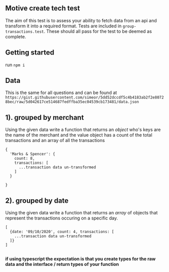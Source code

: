 ## Motive create tech test

The aim of this test is to assess your ability to fetch data from an api and transform it into a required format. Tests are included in `group-transactions.test`. These should all pass for the test to be deemed as complete.

## Getting started

run `npm i`

## Data

This is the same for all questions and can be found at `https://gist.githubusercontent.com/simeor/5dd52dccdf5c4b4183ab2f2e80728bec/raw/5d042617ce514687fedffba35ec04539cb173481/data.json`

## 1). grouped by merchant

Using the given data write a function that returns an _object_ who's keys are the name of the merchant and the value object has a count of the total transactions and an array of all the transactions

```
{
  'Marks & Spencer': {
    count: 8,
    transactions: [
      ...transaction data un-transformed
    ]
  }

}

```

## 2). grouped by date

Using the given data write a function that returns an _array_ of objects that represent the transactions occuring on a specific day.

```
[
  {date: '09/10/2020', count: 4, transactions: [
    ...transaction data un-transformed
  ]}
]


```

**if using typescript the expectation is that you create types for the raw data and the interface / return types of your function**
